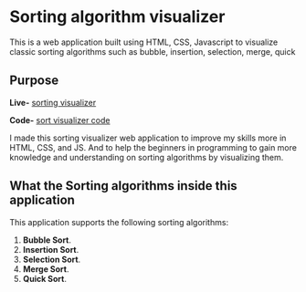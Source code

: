 # Sorting algorithm visualizer

This is a web application built using HTML, CSS, Javascript to visualize classic sorting algorithms such as bubble, insertion, selection, merge, quick 



## Purpose
**Live-** [sorting visualizer](https://sorting-visualizer-xi-two.vercel.app/) 

**Code-** [sort visualizer code](https://github.com/Yashgoyal2703)

I made this sorting visualizer web application to improve my skills more in
HTML, CSS, and JS. And to help the beginners in programming to gain more knowledge and understanding on sorting algorithms by visualizing them.

## What the Sorting algorithms inside this application

This application supports the following sorting algorithms:

1. **Bubble Sort**.
2. **Insertion Sort**.
3. **Selection Sort**.
4. **Merge Sort**.
5. **Quick Sort**.
